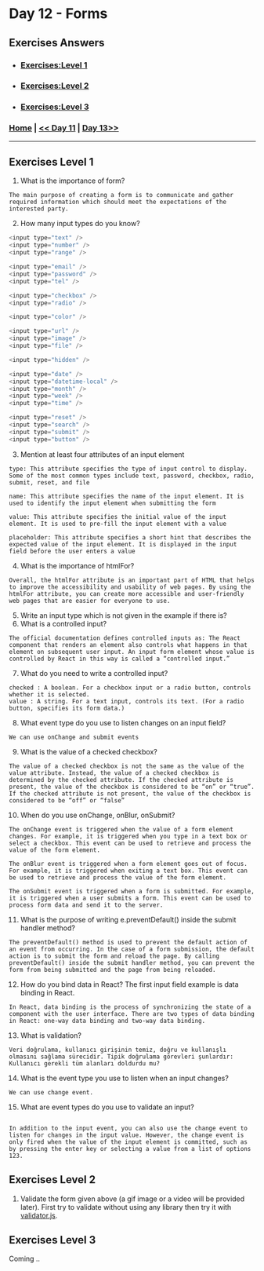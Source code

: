 # Day 12 -  Forms

## Exercises Answers

- ### [Exercises:Level 1](#exercises-level-1)
- ### [Exercises:Level 2](#exercises-level-2)
- ### [Exercises:Level 3](#exercises-level-3)

### [Home](../README.md) | [<< Day 11](./day_11.md) | [Day 13>>](./day_13.md/) <hr>


## Exercises Level 1

1. What is the importance of form?
```
The main purpose of creating a form is to communicate and gather required information which should meet the expectations of the interested party.
```
2. How many input types do you know?

```js
<input type="text" />
<input type="number" />
<input type="range" />

<input type="email" />
<input type="password" />
<input type="tel" />

<input type="checkbox" />
<input type="radio" />

<input type="color" />

<input type="url" />
<input type="image" />
<input type="file" />

<input type="hidden" />

<input type="date" />
<input type="datetime-local" />
<input type="month" />
<input type="week" />
<input type="time" />

<input type="reset" />
<input type="search" />
<input type="submit" />
<input type="button" />
```
3. Mention at least four attributes of an input element
```
type: This attribute specifies the type of input control to display. Some of the most common types include text, password, checkbox, radio, 
submit, reset, and file 

name: This attribute specifies the name of the input element. It is used to identify the input element when submitting the form 

value: This attribute specifies the initial value of the input element. It is used to pre-fill the input element with a value 

placeholder: This attribute specifies a short hint that describes the expected value of the input element. It is displayed in the input field before the user enters a value 
```
4. What is the importance of htmlFor?
```
Overall, the htmlFor attribute is an important part of HTML that helps to improve the accessibility and usability of web pages. By using the htmlFor attribute, you can create more accessible and user-friendly web pages that are easier for everyone to use.
```
5. Write an input type which is not given in the example if there is?
6. What is a controlled input?
```
The official documentation defines controlled inputs as: The React component that renders an element also controls what happens in that element on subsequent user input. An input form element whose value is controlled by React in this way is called a “controlled input.”
```
7. What do you need to write a controlled input?
```
checked : A boolean. For a checkbox input or a radio button, controls whether it is selected.
value : A string. For a text input, controls its text. (For a radio button, specifies its form data.)
```
8. What event type do you use to listen changes on an input field?
```
We can use onChange and submit events
```
9. What is the value of a checked checkbox?
```
The value of a checked checkbox is not the same as the value of the value attribute. Instead, the value of a checked checkbox is determined by the checked attribute. If the checked attribute is present, the value of the checkbox is considered to be “on” or “true”. If the checked attribute is not present, the value of the checkbox is considered to be “off” or “false”
```
10. When do you use onChange, onBlur, onSubmit?
```
The onChange event is triggered when the value of a form element changes. For example, it is triggered when you type in a text box or select a checkbox. This event can be used to retrieve and process the value of the form element.

The onBlur event is triggered when a form element goes out of focus. For example, it is triggered when exiting a text box. This event can be used to retrieve and process the value of the form element.

The onSubmit event is triggered when a form is submitted. For example, it is triggered when a user submits a form. This event can be used to process form data and send it to the server.
```
11. What is the purpose of writing e.preventDefault() inside the submit handler method?
```
The preventDefault() method is used to prevent the default action of an event from occurring. In the case of a form submission, the default action is to submit the form and reload the page. By calling preventDefault() inside the submit handler method, you can prevent the form from being submitted and the page from being reloaded.
```
12. How do you bind data in React? The first input field example is data binding in React.
```
In React, data binding is the process of synchronizing the state of a component with the user interface. There are two types of data binding in React: one-way data binding and two-way data binding.
```
13. What is validation?
```
Veri doğrulama, kullanıcı girişinin temiz, doğru ve kullanışlı olmasını sağlama sürecidir. Tipik doğrulama görevleri şunlardır: Kullanıcı gerekli tüm alanları doldurdu mu?
```
14. What is the event type you use to listen when an input changes?
```
We can use change event.
```
15. What are event types do you use to validate an input?
```

In addition to the input event, you can also use the change event to listen for changes in the input value. However, the change event is only fired when the value of the input element is committed, such as by pressing the enter key or selecting a value from a list of options 123.
```

## Exercises Level 2

1. Validate the form given above (a gif image or a video will be provided later). First try to validate without using any library then try it with [validator.js](https://www.npmjs.com/package/validator).

## Exercises Level 3

Coming ..